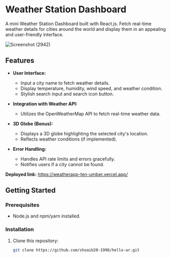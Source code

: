 # Weather Station Dashboard


A mini Weather Station Dashboard built with React.js. Fetch real-time weather details for cities around the world and display them in an appealing and user-friendly interface.

![Screenshot (2942)](https://github.com/Shoaib20-1998/hello-ar/assets/112754545/8a64a87d-0e79-45ed-b4b4-9923cd82f495)

## Features

- **User Interface:**
  - Input a city name to fetch weather details.
  - Display temperature, humidity, wind speed, and weather condition.
  - Stylish search input and search icon button.

- **Integration with Weather API:**
  - Utilizes the OpenWeatherMap API to fetch real-time weather data.

- **3D Globe (Bonus):**
  - Displays a 3D globe highlighting the selected city's location.
  - Reflects weather conditions (if implemented).

- **Error Handling:**
  - Handles API rate limits and errors gracefully.
  - Notifies users if a city cannot be found.

**Deployed link:** https://weatherapp-ten-umber.vercel.app/
## Getting Started

### Prerequisites

- Node.js and npm/yarn installed.

### Installation

1. Clone this repository:

   ```bash
   git clone https://github.com/shoaib20-1998/hello-ar.git
